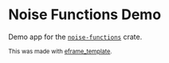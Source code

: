 # Noise Functions Demo

Demo app for the [`noise-functions`](https://github.com/bluurryy/noise-functions) crate.

<sub>This was made with [eframe_template](https://github.com/emilk/eframe_template).</sub>
